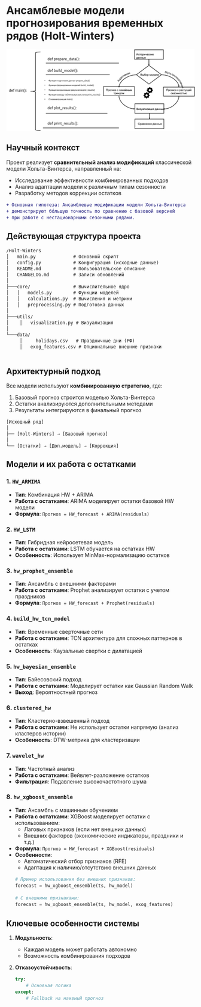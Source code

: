 # Ансамблевые модели прогнозирования временных рядов (Holt-Winters)
![alt text](images/pict1.png)

## Научный контекст

Проект реализует **сравнительный анализ модификаций** классической модели Хольта-Винтерса, направленный на:

- Исследование эффективности комбинированных подходов
- Анализ адаптации модели к различным типам сезонности
- Разработку методов коррекции остатков

```diff
+ Основная гипотеза: Ансамблевые модификации модели Хольта-Винтерса 
+ демонстрируют бо́льшую точность по сравнению с базовой версией 
+ при работе с нестационарными сезонными рядами.
```


## Действующая структура проекта
```
/Holt-Winters
│   main.py              # Основной скрипт
│   config.py            # Конфигурация (исходные данные)
│   README.md            # Пользовательское описание
│   CHANGELOG.md         # Записи обновлений
│
├───core/                # Вычислительное ядро
│   │   models.py        # Функции моделей
│   │   calculations.py  # Вычисления и метрики
│   │   preprocessing.py # Подготовка данных
│
├───utils/
│    │   visualization.py # Визуализация
│  
└───data/
     │     holidays.csv   # Праздничные дни (РФ)
     │   exog_features.csv # Опциональные внешние признаки
 
```

## Архитектурный подход

Все модели используют **комбинированную стратегию**, где:
1. Базовый прогноз строится моделью Хольта-Винтерса
2. Остатки анализируются дополнительными методами
3. Результаты интегрируются в финальный прогноз

```
[Исходный ряд]
│
├── [Holt-Winters] → [Базовый прогноз]
│
└── [Остатки] → [Доп.модель] → [Коррекция]
```

## Модели и их работа с остатками

### 1. `HW_ARMIMA`
- **Тип**: Комбинация HW + ARIMA
- **Работа с остатками**: ARIMA моделирует остатки базовой HW модели
- **Формула**: `Прогноз = HW_forecast + ARIMA(residuals)`

### 2. `HW_LSTM`
- **Тип**: Гибридная нейросетевая модель
- **Работа с остатками**: LSTM обучается на остатках HW
- **Особенность**: Использует MinMax-нормализацию остатков

### 3. `hw_prophet_ensemble`
- **Тип**: Ансамбль с внешними факторами
- **Работа с остатками**: Prophet анализирует остатки с учетом праздников
- **Формула**: `Прогноз = HW_forecast + Prophet(residuals)`

### 4. `build_hw_tcn_model`
- **Тип**: Временные сверточные сети
- **Работа с остатками**: TCN архитектура для сложных паттернов в остатках
- **Особенность**: Каузальные свертки с дилатацией

### 5. `hw_bayesian_ensemble`
- **Тип**: Байесовский подход
- **Работа с остатками**: Моделирует остатки как Gaussian Random Walk
- **Выход**: Вероятностный прогноз

### 6. `clustered_hw`
- **Тип**: Кластерно-взвешенный подход
- **Работа с остатками**: Не использует остатки напрямую (анализ кластеров истории)
- **Особенность**: DTW-метрика для кластеризации

### 7. `wavelet_hw`
- **Тип**: Частотный анализ
- **Работа с остатками**: Вейвлет-разложение остатков
- **Фильтрация**: Подавление высокочастотного шума

### 8. `hw_xgboost_ensemble`
- **Тип**: Ансамбль с машинным обучением
- **Работа с остатками**: XGBoost моделирует остатки с использованием:
  - Лаговых признаков (если нет внешних данных)
  - Внешних факторов (экономические индикаторы, праздники и т.д.)
- **Формула**: `Прогноз = HW_forecast + XGBoost(residuals)`
- **Особенности**:
  - Автоматический отбор признаков (RFE)
  - Адаптация к наличию/отсутствию внешних данных
  ```python
  # Пример использования без внешних признаков:
  forecast = hw_xgboost_ensemble(ts, hw_model)
  
  # С внешними признаками:
  forecast = hw_xgboost_ensemble(ts, hw_model, exog_features)

## Ключевые особенности системы

1. **Модульность**:
   - Каждая модель может работать автономно
   - Возможность комбинирования подходов

2. **Отказоустойчивость**:
   ```python
   try:
       # Основная логика
   except:
       # Fallback на наивный прогноз
